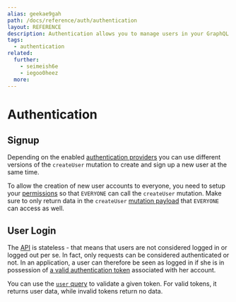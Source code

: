 ```yaml
---
alias: geekae9gah
path: /docs/reference/auth/authentication
layout: REFERENCE
description: Authentication allows you to manage users in your GraphQL backend. Use authentication providers like Auth0 and Facebook.
tags:
  - authentication
related:
  further:
    - seimeish6e
    - iegoo0heez
  more:
---
```


# Authentication

## Signup

Depending on the enabled [authentication providers](!alias-seimeish6e#authentication-providers) you can use different versions of the `createUser` mutation to create and sign up a new user at the same time.

To allow the creation of new user accounts to everyone, you need to setup your [permissions](!alias-iegoo0heez) so that `EVERYONE` can call the `createUser` mutation. Make sure to only return data in the `createUser` [mutation payload](!alias-gahth9quoo) that `EVERYONE` can access as well.

## User Login

The [API](!alias-heshoov3ai) is stateless - that means that users are not considered logged in or logged out per se. In fact, only requests can be considered authenticated or not. In an application, a user can therefore be seen as logged in if she is in possession of [a valid authentication token](!alias-eip7ahqu5o) associated with her account.

You can use the [`user` query](!alias-gieh7iw2ru) to validate a given token. For valid tokens, it returns user data, while invalid tokens return no data.
